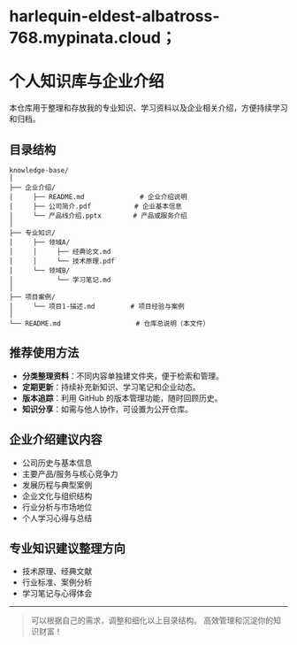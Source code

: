 # harlequin-eldest-albatross-768.mypinata.cloud；
# 个人知识库与企业介绍

本仓库用于整理和存放我的专业知识、学习资料以及企业相关介绍，方便持续学习和归档。

## 目录结构

```
knowledge-base/
│
├── 企业介绍/
│     ├── README.md              # 企业介绍说明
│     ├── 公司简介.pdf           # 企业基本信息
│     └── 产品线介绍.pptx        # 产品或服务介绍
│
├── 专业知识/
│     ├── 领域A/
│     │     ├── 经典论文.md
│     │     └── 技术原理.pdf
│     └── 领域B/
│           └── 学习笔记.md
│
├── 项目案例/
│     └── 项目1-描述.md         # 项目经验与案例
│
└── README.md                   # 仓库总说明（本文件）
```

## 推荐使用方法

- **分类整理资料**：不同内容单独建文件夹，便于检索和管理。
- **定期更新**：持续补充新知识、学习笔记和企业动态。
- **版本追踪**：利用 GitHub 的版本管理功能，随时回顾历史。
- **知识分享**：如需与他人协作，可设置为公开仓库。

## 企业介绍建议内容

- 公司历史与基本信息
- 主要产品/服务与核心竞争力
- 发展历程与典型案例
- 企业文化与组织结构
- 行业分析与市场地位
- 个人学习心得与总结

## 专业知识建议整理方向

- 技术原理、经典文献
- 行业标准、案例分析
- 学习笔记与心得体会

---

> 可以根据自己的需求，调整和细化以上目录结构。
> 高效管理和沉淀你的知识财富！
